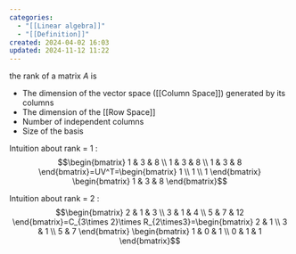 ```yaml
---
categories:
  - "[[Linear algebra]]"
  - "[[Definition]]"
created: 2024-04-02 16:03
updated: 2024-11-12 11:22
---
```

the rank of a matrix $A$ is 
- The dimension of the vector space ([[Column Space]]) generated by its columns
- The dimension of the [[Row Space]]
- Number of independent columns
- Size of the basis


Intuition about rank = 1 : 
$$\begin{bmatrix}
    1 & 3 & 8 \\
    1 & 3 & 8 \\
    1 & 3 & 8 
\end{bmatrix}=UV^T=\begin{bmatrix}
    1 \\
    1 \\
    1 
\end{bmatrix}
\begin{bmatrix}
    1 & 3 & 8
\end{bmatrix}$$

Intuition about rank = 2 : 
$$\begin{bmatrix}
    2 & 1 & 3 \\
    3 & 1 & 4 \\
    5 & 7 & 12 
\end{bmatrix}=C_{3\times 2}\times R_{2\times3}=\begin{bmatrix}
    2 & 1 \\
    3 & 1 \\
    5 & 7 
\end{bmatrix}
\begin{bmatrix}
    1 & 0 & 1 \\
    0 & 1 & 1
\end{bmatrix}$$

